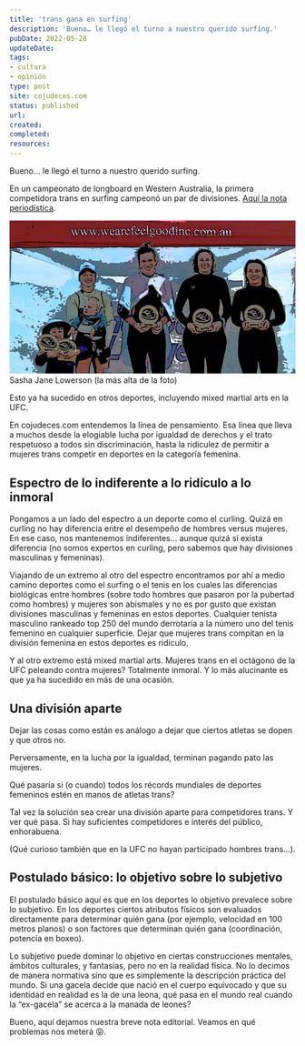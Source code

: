 ```yaml
---
title: 'trans gana en surfing'
description: 'Bueno… le llegó el turno a nuestro querido surfing.'
pubDate: 2022-05-28
updateDate: 
tags: 
- cultura
- opinión
type: post
site: cojudeces.com
status: published
url: 
created: 
completed: 
resources:
---
```


Bueno… le llegó el turno a nuestro querido surfing.

En un campeonato de longboard en Western Australia, la primera competidora trans en surfing campeonó un par de divisiones. [Aquí la nota periodística](https://stabmag.com/news/first-transgender-woman-to-compete-in-surfing-wins-wa-longboard-event/?ref=cojudeces.com).

![](./images/2022/2022-05-Trans-gana-en-surf.jpg)
Sasha Jane Lowerson (la más alta de la foto)

Esto ya ha sucedido en otros deportes, incluyendo mixed martial arts en la UFC.

En cojudeces.com entendemos la línea de pensamiento. Esa línea que lleva a muchos desde la elogiable lucha por igualdad de derechos y el trato respetuoso a todos sin discriminación, hasta la ridiculez de permitir a mujeres trans competir en deportes en la categoría femenina.

## Espectro de lo indiferente a lo ridículo a lo inmoral

Pongamos a un lado del espectro a un deporte como el curling. Quizá en curling no hay diferencia entre el desempeño de hombres versus mujeres. En ese caso, nos mantenemos indiferentes… aunque quizá sí exista diferencia (no somos expertos en curling, pero sabemos que hay divisiones masculinas y femeninas).

Viajando de un extremo al otro del espectro encontramos por ahí a medio camino deportes como el surfing o el tenis en los cuales las diferencias biológicas entre hombres (sobre todo hombres que pasaron por la pubertad como hombres) y mujeres son abismales y no es por gusto que existan divisiones masculinas y femeninas en estos deportes. Cualquier tenista masculino rankeado top 250 del mundo derrotaría a la número uno del tenis femenino en cualquier superficie. Dejar que mujeres trans compitan en la división femenina en estos deportes es ridículo.

Y al otro extremo está mixed martial arts. Mujeres trans en el octágono de la UFC peleando contra mujeres? Totalmente inmoral. Y lo más alucinante es que ya ha sucedido en más de una ocasión.

## Una división aparte

Dejar las cosas como están es análogo a dejar que ciertos atletas se dopen y que otros no.

Perversamente, en la lucha por la igualdad, terminan pagando pato las mujeres.

Qué pasaría si (o cuando) todos los récords mundiales de deportes femeninos estén en manos de atletas trans?

Tal vez la solución sea crear una división aparte para competidores trans. Y ver qué pasa. Si hay suficientes competidores e interés del público, enhorabuena.

(Qué curioso también que en la UFC no hayan participado hombres trans…).

## Postulado básico: lo objetivo sobre lo subjetivo

El postulado básico aquí es que en los deportes lo objetivo prevalece sobre lo subjetivo. En los deportes ciertos atributos físicos son evaluados directamente para determinar quién gana (por ejemplo, velocidad en 100 metros planos) o son factores que determinan quién gana (coordinación, potencia en boxeo).

Lo subjetivo puede dominar lo objetivo en ciertas construcciones mentales, ámbitos culturales, y fantasías, pero no en la realidad física. No lo decimos de manera normativa sino que es simplemente la descripción práctica del mundo. Si una gacela decide que nació en el cuerpo equivocado y que su identidad en realidad es la de una leona, qué pasa en el mundo real cuando la “ex-gacela” se acerca a la manada de leones?

Bueno, aquí dejamos nuestra breve nota editorial. Veamos en qué problemas nos meterá 😝.